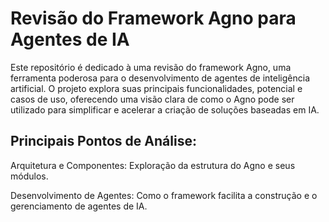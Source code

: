 # Revisão do Framework Agno para Agentes de IA
Este repositório é dedicado à uma revisão do framework Agno, uma ferramenta poderosa para o desenvolvimento de agentes de inteligência artificial. O projeto explora suas principais funcionalidades, potencial e casos de uso, oferecendo uma visão clara de como o Agno pode ser utilizado para simplificar e acelerar a criação de soluções baseadas em IA.

## Principais Pontos de Análise:
Arquitetura e Componentes: Exploração da estrutura do Agno e seus módulos.

Desenvolvimento de Agentes: Como o framework facilita a construção e o gerenciamento de agentes de IA.
